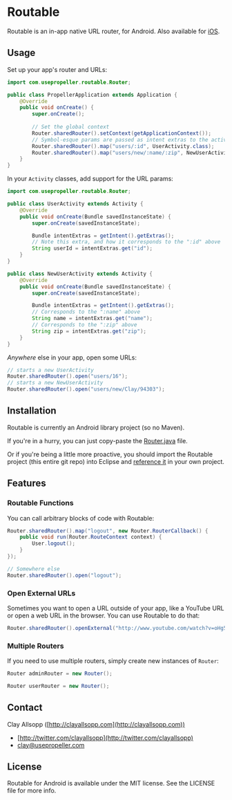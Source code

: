 # Routable

Routable is an in-app native URL router, for Android. Also available for [iOS](https://github.com/usepropeller/routable-ios).

## Usage

Set up your app's router and URLs:

```java
import com.usepropeller.routable.Router;

public class PropellerApplication extends Application {
    @Override
    public void onCreate() {
        super.onCreate();
        
        // Set the global context
        Router.sharedRouter().setContext(getApplicationContext());
        // Symbol-esque params are passed as intent extras to the activities
        Router.sharedRouter().map("users/:id", UserActivity.class);
        Router.sharedRouter().map("users/new/:name/:zip", NewUserActivity.class);
    }
}
```

In your `Activity` classes, add support for the URL params:

```java
import com.usepropeller.routable.Router;

public class UserActivity extends Activity {
    @Override
    public void onCreate(Bundle savedInstanceState) {
        super.onCreate(savedInstanceState);

        Bundle intentExtras = getIntent().getExtras();
        // Note this extra, and how it corresponds to the ":id" above
        String userId = intentExtras.get("id");
    }
}

public class NewUserActivity extends Activity {
    @Override
    public void onCreate(Bundle savedInstanceState) {
        super.onCreate(savedInstanceState);

        Bundle intentExtras = getIntent().getExtras();
        // Corresponds to the ":name" above
        String name = intentExtras.get("name");
        // Corresponds to the ":zip" above
        String zip = intentExtras.get("zip");
    }
}
```

*Anywhere* else in your app, open some URLs:

```java
// starts a new UserActivity
Router.sharedRouter().open("users/16");
// starts a new NewUserActivity
Router.sharedRouter().open("users/new/Clay/94303");
```

## Installation

Routable is currently an Android library project (so no Maven).

If you're in a hurry, you can just copy-paste the [Router.java](https://github.com/usepropeller/routable-android/blob/master/src/com/usepropeller/routable/Router.java) file.

Or if you're being a little more proactive, you should import the Routable project (this entire git repo) into Eclipse and [reference it](http://developer.android.com/tools/projects/projects-eclipse.html#ReferencingLibraryProject) in your own project. 

## Features

### Routable Functions

You can call arbitrary blocks of code with Routable:

```java
Router.sharedRouter().map("logout", new Router.RouterCallback() {
    public void run(Router.RouteContext context) {
        User.logout();
    }
});

// Somewhere else
Router.sharedRouter().open("logout");
```

### Open External URLs

Sometimes you want to open a URL outside of your app, like a YouTube URL or open a web URL in the browser. You can use Routable to do that:

```java
Router.sharedRouter().openExternal("http://www.youtube.com/watch?v=oHg5SJYRHA0")
```

### Multiple Routers

If you need to use multiple routers, simply create new instances of `Router`:

```java
Router adminRouter = new Router();

Router userRouter = new Router();
```

## Contact

Clay Allsopp ([http://clayallsopp.com](http://clayallsopp.com))

- [http://twitter.com/clayallsopp](http://twitter.com/clayallsopp)
- [clay@usepropeller.com](clay@usepropeller.com)

## License

Routable for Android is available under the MIT license. See the LICENSE file for more info.
